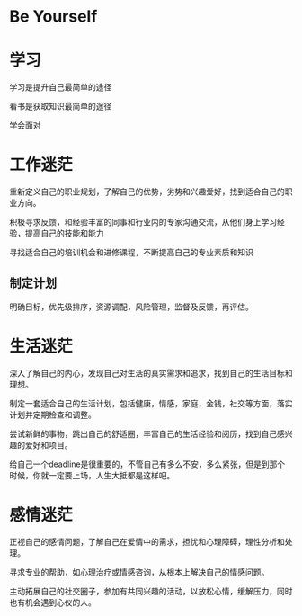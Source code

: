 # Be Yourself

# 学习

学习是提升自己最简单的途径

看书是获取知识最简单的途径

学会面对

# 工作迷茫

重新定义自己的职业规划，了解自己的优势，劣势和兴趣爱好，找到适合自己的职业方向。

积极寻求反馈，和经验丰富的同事和行业内的专家沟通交流，从他们身上学习经验，提高自己的技能和能力

寻找适合自己的培训机会和进修课程，不断提高自己的专业素质和知识

## 制定计划

明确目标，优先级排序，资源调配，风险管理，监督及反馈，再评估。

# 生活迷茫

深入了解自己的内心，发现自己对生活的真实需求和追求，找到自己的生活目标和理想。

制定一套适合自己的生活计划，包括健康，情感，家庭，金钱，社交等方面，落实计划并定期检查和调整。

尝试新鲜的事物，跳出自己的舒适圈，丰富自己的生活经验和阅历，找到自己感兴趣的爱好和项目。

给自己一个deadline是很重要的，不管自己有多么不安，多么紧张，但是到那个时候，你就一定要上场，人生大抵都是这样吧。

# 感情迷茫

正视自己的感情问题，了解自己在爱情中的需求，担忧和心理障碍，理性分析和处理。

寻求专业的帮助，如心理治疗或情感咨询，从根本上解决自己的情感问题。

主动拓展自己的社交圈子，参加有共同兴趣的活动，以放松心情，缓解压力，同时也有机会遇到心仪的人。
